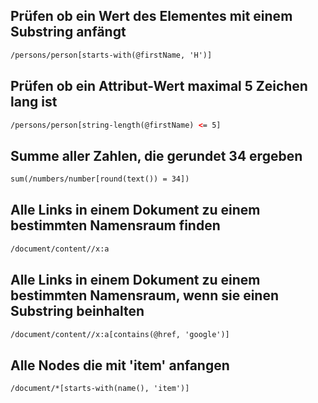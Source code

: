 ## Prüfen ob ein Wert des Elementes mit einem Substring anfängt
```xml
/persons/person[starts-with(@firstName, 'H')]
```

## Prüfen ob ein Attribut-Wert maximal 5 Zeichen lang ist
```xml
/persons/person[string-length(@firstName) <= 5]
```

## Summe aller Zahlen, die gerundet 34 ergeben
```xml
sum(/numbers/number[round(text()) = 34])
```

## Alle Links in einem Dokument zu einem bestimmten Namensraum finden
```xml
/document/content//x:a
```

## Alle Links in einem Dokument zu einem bestimmten Namensraum, wenn sie einen Substring beinhalten
```xml
/document/content//x:a[contains(@href, 'google')]
```

## Alle Nodes die mit 'item' anfangen
```xml
/document/*[starts-with(name(), 'item')]
```